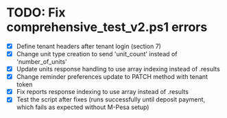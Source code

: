 # TODO: Fix comprehensive_test_v2.ps1 errors

- [x] Define tenant headers after tenant login (section 7)
- [x] Change unit type creation to send 'unit_count' instead of 'number_of_units'
- [x] Update units response handling to use array indexing instead of .results
- [x] Change reminder preferences update to PATCH method with tenant token
- [x] Fix reports response indexing to use array instead of .results
- [x] Test the script after fixes (runs successfully until deposit payment, which fails as expected without M-Pesa setup)
